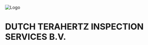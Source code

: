![Logo](https://user-images.githubusercontent.com/113699308/190680211-c2a01f83-8c93-45d4-ba0e-765a62a7cb26.jpg)



# DUTCH TERAHERTZ INSPECTION SERVICES B.V.



